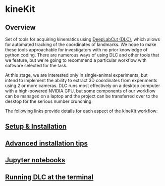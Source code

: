 # kineKit

## Overview

Set of tools for acquiring kinematics using [DeepLabCut (DLC)](http://www.mackenziemathislab.org/deeplabcut), which allows for automated tracking of the coordinates of landmarks. 
We hope to make these tools approachable for investigators with no prior knowledge of python coding. 
There are numerous ways of using DLC and other tools that we feature, but we're going to recommend a particular workflow with software selected for the task. 

At this stage, we are interested only in single-animal experiments, but intend to implement the ability to extract 3D coordinates from experiments using 2 or more cameras. 
DLC runs most effectively on a desktop computer with a high-powered NVIDIA GPU, but some components of our workflow can be managed on a laptop and the project can be transferred over to the desktop for the serious number crunching. 

The following links provide details for each aspect of the kineKit workflow:

## [Setup & Installation](/docs/setup.md) 

## [Advanced installation tips](/docs/advanced_install.md)

## [Jupyter notebooks](/docs/notebooks.md)

## [Running DLC at the terminal](/docs/command_line.md)

